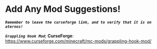 # **Add Any Mod Suggestions!**


***` Remember to leave the curseforge link, and to verify that it is on aternos! `***


***` Grappling Hook Mod `***; **CurseForge**: https://www.curseforge.com/minecraft/mc-mods/grappling-hook-mod/
